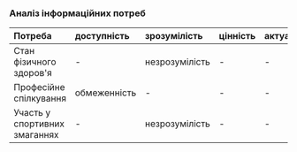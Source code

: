 ### Аналіз інформаційних потреб
|Потреба|доступність|зрозумілість|цінність|актуальність|
|:-     |:-         |:-          |:-     |:-          |
|Cтан фізичного здоров'я   | - | незрозумілість | - | - |
|Професійне спілкування   | обмеженність | - | - | - |
|Участь у спортивних змаганнях| - | незрозумілість | - | - |
